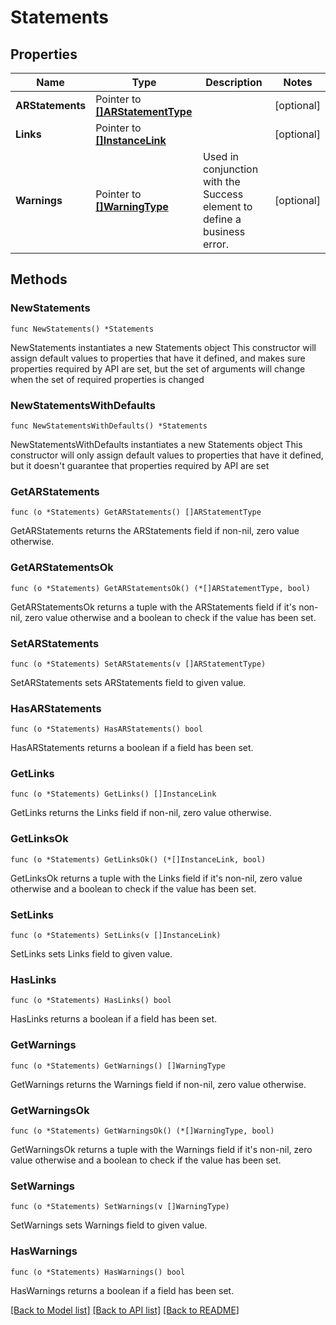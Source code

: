# Statements

## Properties

Name | Type | Description | Notes
------------ | ------------- | ------------- | -------------
**ARStatements** | Pointer to [**[]ARStatementType**](ARStatementType.md) |  | [optional] 
**Links** | Pointer to [**[]InstanceLink**](InstanceLink.md) |  | [optional] 
**Warnings** | Pointer to [**[]WarningType**](WarningType.md) | Used in conjunction with the Success element to define a business error. | [optional] 

## Methods

### NewStatements

`func NewStatements() *Statements`

NewStatements instantiates a new Statements object
This constructor will assign default values to properties that have it defined,
and makes sure properties required by API are set, but the set of arguments
will change when the set of required properties is changed

### NewStatementsWithDefaults

`func NewStatementsWithDefaults() *Statements`

NewStatementsWithDefaults instantiates a new Statements object
This constructor will only assign default values to properties that have it defined,
but it doesn't guarantee that properties required by API are set

### GetARStatements

`func (o *Statements) GetARStatements() []ARStatementType`

GetARStatements returns the ARStatements field if non-nil, zero value otherwise.

### GetARStatementsOk

`func (o *Statements) GetARStatementsOk() (*[]ARStatementType, bool)`

GetARStatementsOk returns a tuple with the ARStatements field if it's non-nil, zero value otherwise
and a boolean to check if the value has been set.

### SetARStatements

`func (o *Statements) SetARStatements(v []ARStatementType)`

SetARStatements sets ARStatements field to given value.

### HasARStatements

`func (o *Statements) HasARStatements() bool`

HasARStatements returns a boolean if a field has been set.

### GetLinks

`func (o *Statements) GetLinks() []InstanceLink`

GetLinks returns the Links field if non-nil, zero value otherwise.

### GetLinksOk

`func (o *Statements) GetLinksOk() (*[]InstanceLink, bool)`

GetLinksOk returns a tuple with the Links field if it's non-nil, zero value otherwise
and a boolean to check if the value has been set.

### SetLinks

`func (o *Statements) SetLinks(v []InstanceLink)`

SetLinks sets Links field to given value.

### HasLinks

`func (o *Statements) HasLinks() bool`

HasLinks returns a boolean if a field has been set.

### GetWarnings

`func (o *Statements) GetWarnings() []WarningType`

GetWarnings returns the Warnings field if non-nil, zero value otherwise.

### GetWarningsOk

`func (o *Statements) GetWarningsOk() (*[]WarningType, bool)`

GetWarningsOk returns a tuple with the Warnings field if it's non-nil, zero value otherwise
and a boolean to check if the value has been set.

### SetWarnings

`func (o *Statements) SetWarnings(v []WarningType)`

SetWarnings sets Warnings field to given value.

### HasWarnings

`func (o *Statements) HasWarnings() bool`

HasWarnings returns a boolean if a field has been set.


[[Back to Model list]](../README.md#documentation-for-models) [[Back to API list]](../README.md#documentation-for-api-endpoints) [[Back to README]](../README.md)


